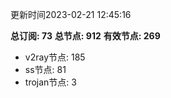 更新时间2023-02-21 12:45:16

**总订阅: 73**
**总节点: 912**
**有效节点: 269**
- v2ray节点: 185
- ss节点: 81
- trojan节点: 3
